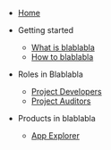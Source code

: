 - [Home](README.md)

- Getting started
	- [What is blablabla](guide.md "The greatest introduction in the world")
	- [How to blablabla](README.md "The easiest way to do blablabla...")
- Roles in Blablabla
	- [Project Developers](README.md "The one who write apps")
	- [Project Auditors](README.md "The experienced reviewer")
- Products in blablabla
	- [App Explorer](exp1.md "The most comprehensive marketplace for your needs")
	

